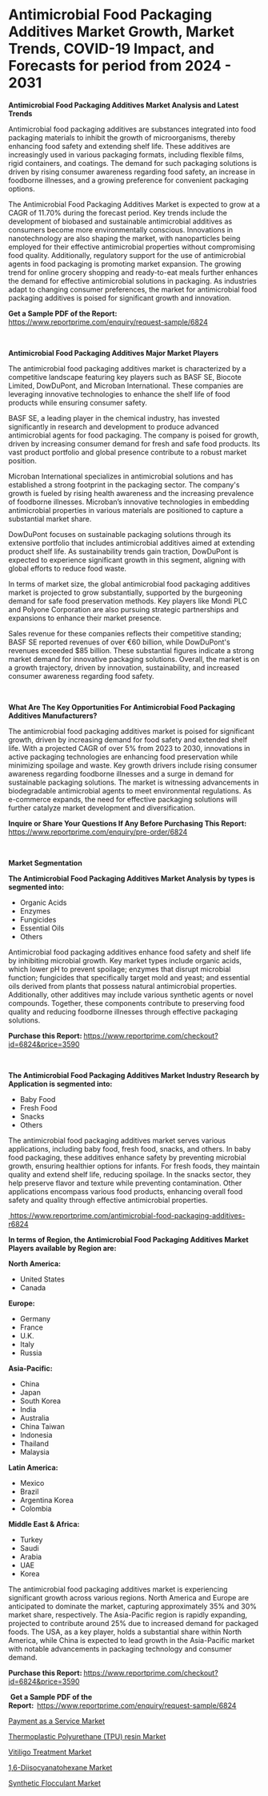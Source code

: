 <p><h1>Antimicrobial Food Packaging Additives Market Growth, Market Trends, COVID-19 Impact, and Forecasts for period from 2024 - 2031</h1></p><p><strong>Antimicrobial Food Packaging Additives Market Analysis and Latest Trends</strong></p>
<p><p>Antimicrobial food packaging additives are substances integrated into food packaging materials to inhibit the growth of microorganisms, thereby enhancing food safety and extending shelf life. These additives are increasingly used in various packaging formats, including flexible films, rigid containers, and coatings. The demand for such packaging solutions is driven by rising consumer awareness regarding food safety, an increase in foodborne illnesses, and a growing preference for convenient packaging options.</p><p>The Antimicrobial Food Packaging Additives Market is expected to grow at a CAGR of 11.70% during the forecast period. Key trends include the development of biobased and sustainable antimicrobial additives as consumers become more environmentally conscious. Innovations in nanotechnology are also shaping the market, with nanoparticles being employed for their effective antimicrobial properties without compromising food quality. Additionally, regulatory support for the use of antimicrobial agents in food packaging is promoting market expansion. The growing trend for online grocery shopping and ready-to-eat meals further enhances the demand for effective antimicrobial solutions in packaging. As industries adapt to changing consumer preferences, the market for antimicrobial food packaging additives is poised for significant growth and innovation.</p></p>
<p><strong>Get a Sample PDF of the Report:&nbsp;</strong> <a href="https://www.reportprime.com/enquiry/request-sample/6824">https://www.reportprime.com/enquiry/request-sample/6824</a></p>
<p>&nbsp;</p>
<p><strong>Antimicrobial Food Packaging Additives Major Market Players</strong></p>
<p><p>The antimicrobial food packaging additives market is characterized by a competitive landscape featuring key players such as BASF SE, Biocote Limited, DowDuPont, and Microban International. These companies are leveraging innovative technologies to enhance the shelf life of food products while ensuring consumer safety.</p><p>BASF SE, a leading player in the chemical industry, has invested significantly in research and development to produce advanced antimicrobial agents for food packaging. The company is poised for growth, driven by increasing consumer demand for fresh and safe food products. Its vast product portfolio and global presence contribute to a robust market position.</p><p>Microban International specializes in antimicrobial solutions and has established a strong footprint in the packaging sector. The company's growth is fueled by rising health awareness and the increasing prevalence of foodborne illnesses. Microban’s innovative technologies in embedding antimicrobial properties in various materials are positioned to capture a substantial market share.</p><p>DowDuPont focuses on sustainable packaging solutions through its extensive portfolio that includes antimicrobial additives aimed at extending product shelf life. As sustainability trends gain traction, DowDuPont is expected to experience significant growth in this segment, aligning with global efforts to reduce food waste.</p><p>In terms of market size, the global antimicrobial food packaging additives market is projected to grow substantially, supported by the burgeoning demand for safe food preservation methods. Key players like Mondi PLC and Polyone Corporation are also pursuing strategic partnerships and expansions to enhance their market presence.</p><p>Sales revenue for these companies reflects their competitive standing; BASF SE reported revenues of over €60 billion, while DowDuPont's revenues exceeded $85 billion. These substantial figures indicate a strong market demand for innovative packaging solutions. Overall, the market is on a growth trajectory, driven by innovation, sustainability, and increased consumer awareness regarding food safety.</p></p>
<p>&nbsp;</p>
<p><strong>What Are The Key Opportunities For Antimicrobial Food Packaging Additives Manufacturers?</strong></p>
<p><p>The antimicrobial food packaging additives market is poised for significant growth, driven by increasing demand for food safety and extended shelf life. With a projected CAGR of over 5% from 2023 to 2030, innovations in active packaging technologies are enhancing food preservation while minimizing spoilage and waste. Key growth drivers include rising consumer awareness regarding foodborne illnesses and a surge in demand for sustainable packaging solutions. The market is witnessing advancements in biodegradable antimicrobial agents to meet environmental regulations. As e-commerce expands, the need for effective packaging solutions will further catalyze market development and diversification.</p></p>
<p><strong>Inquire or Share Your Questions If Any Before Purchasing This Report:</strong> <a href="https://www.reportprime.com/enquiry/pre-order/6824">https://www.reportprime.com/enquiry/pre-order/6824</a></p>
<p>&nbsp;</p>
<p><strong>Market Segmentation</strong></p>
<p><strong>The Antimicrobial Food Packaging Additives Market Analysis by types is segmented into:</strong></p>
<p><ul><li>Organic Acids</li><li>Enzymes</li><li>Fungicides</li><li>Essential Oils</li><li>Others</li></ul></p>
<p><p>Antimicrobial food packaging additives enhance food safety and shelf life by inhibiting microbial growth. Key market types include organic acids, which lower pH to prevent spoilage; enzymes that disrupt microbial function; fungicides that specifically target mold and yeast; and essential oils derived from plants that possess natural antimicrobial properties. Additionally, other additives may include various synthetic agents or novel compounds. Together, these components contribute to preserving food quality and reducing foodborne illnesses through effective packaging solutions.</p></p>
<p><strong>Purchase this Report:&nbsp;</strong><a href="https://www.reportprime.com/checkout?id=6824&price=3590">https://www.reportprime.com/checkout?id=6824&price=3590</a></p>
<p>&nbsp;</p>
<p><strong>The Antimicrobial Food Packaging Additives Market Industry Research by Application is segmented into:</strong></p>
<p><ul><li>Baby Food</li><li>Fresh Food</li><li>Snacks</li><li>Others</li></ul></p>
<p><p>The antimicrobial food packaging additives market serves various applications, including baby food, fresh food, snacks, and others. In baby food packaging, these additives enhance safety by preventing microbial growth, ensuring healthier options for infants. For fresh foods, they maintain quality and extend shelf life, reducing spoilage. In the snacks sector, they help preserve flavor and texture while preventing contamination. Other applications encompass various food products, enhancing overall food safety and quality through effective antimicrobial properties.</p></p>
<p><a href="https://www.reportprime.com/antimicrobial-food-packaging-additives-r6824">&nbsp;https://www.reportprime.com/antimicrobial-food-packaging-additives-r6824</a></p>
<p><strong>In terms of Region, the Antimicrobial Food Packaging Additives Market Players available by Region are:</strong></p>
<p>
    <p> <strong> North America: </strong>
        <ul>
            <li>United States</li>
            <li>Canada</li>
        </ul>
        </p> 
    <p> <strong> Europe: </strong>
        <ul>
            <li>Germany</li>
            <li>France</li>
            <li>U.K.</li>
            <li>Italy</li>
            <li>Russia</li>
        </ul>
        </p> 
    <p> <strong> Asia-Pacific: </strong>
        <ul>
            <li>China</li>
            <li>Japan</li>
            <li>South Korea</li>
            <li>India</li>
            <li>Australia</li>
            <li>China Taiwan</li>
            <li>Indonesia</li>
            <li>Thailand</li>
            <li>Malaysia</li>
        </ul>
        </p> 
    <p> <strong> Latin America: </strong>
        <ul>
            <li>Mexico</li>
            <li>Brazil</li>
            <li>Argentina Korea</li>
            <li>Colombia</li>
        </ul>
        </p> 
    <p> <strong> Middle East & Africa: </strong>
        <ul>
            <li>Turkey</li>
            <li>Saudi</li>
            <li>Arabia</li>
            <li>UAE</li>
            <li>Korea</li>
        </ul>
    </p>
    </p>
<p><p>The antimicrobial food packaging additives market is experiencing significant growth across various regions. North America and Europe are anticipated to dominate the market, capturing approximately 35% and 30% market share, respectively. The Asia-Pacific region is rapidly expanding, projected to contribute around 25% due to increased demand for packaged foods. The USA, as a key player, holds a substantial share within North America, while China is expected to lead growth in the Asia-Pacific market with notable advancements in packaging technology and consumer demand.</p></p>
<p><strong>Purchase this Report: </strong><a href="https://www.reportprime.com/checkout?id=6824&price=3590">https://www.reportprime.com/checkout?id=6824&price=3590</a></p>
<p>&nbsp;<strong>Get a Sample PDF of the Report:&nbsp;&nbsp;</strong><a href="https://www.reportprime.com/enquiry/request-sample/6824">https://www.reportprime.com/enquiry/request-sample/6824</a></p>
<p><strong></strong></p>
<p><p><a href="https://medium.com/@mayekuhic78/global-payment-as-a-service-market-opportunities-and-forecast-for-period-from-2024-to-2031-88e053509829">Payment as a Service Market</a></p><p><a href="https://issuu.com/reportprime-2/docs/thermoplastic-polyurethane-tpu-resi_57a89f1bcb4d4b">Thermoplastic Polyurethane (TPU) resin Market</a></p><p><a href="https://medium.com/@laishakutch/vitiligo-treatment-market-market-segmentation-geographical-regions-and-market-forcast-till-2031-7cd4280a60b6">Vitiligo Treatment Market</a></p><p><a href="https://issuu.com/reportprime-2/docs/16-diisocyanatohexane-market-size-2_67d4900051399b">1,6-Diisocyanatohexane Market</a></p><p><a href="https://www.linkedin.com/pulse/global-perspectives-synthetic-flocculant-market-trends-forecast-pl9me?trackingId=k96HcCLsTweMJeov%2B%2BYaDA%3D%3D">Synthetic Flocculant Market</a></p></p>
